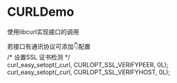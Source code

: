 # CURLDemo
使用libcurl实现接口的调用<br/>

若接口有通讯协议可添加👇配置<br/>
  /* 设置SSL 证书检测 */<br/>
  curl_easy_setopt(_curl, CURLOPT_SSL_VERIFYPEER, 0L);<br/>
  curl_easy_setopt(_curl, CURLOPT_SSL_VERIFYHOST, 0L);<br/>
  <br/>
